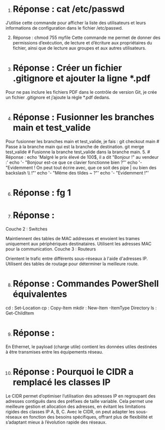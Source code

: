 1. # Réponse : cat /etc/passwd
J’utilise cette commande pour afficher la liste des utilisateurs et leurs informations de configuration dans le fichier /etc/passwd.

2. Réponse : chmod 755 myfile
Cette commande me permet de donner des permissions d’exécution, de lecture et d’écriture aux propriétaires du fichier, ainsi que de lecture aux groupes et aux autres utilisateurs.

3. # Réponse : Créer un fichier .gitignore et ajouter la ligne *.pdf
Pour ne pas inclure les fichiers PDF dans le contrôle de version Git, je crée un fichier .gitignore et j’ajoute la règle *.pdf dedans.

4. # Réponse : Fusionner les branches main et test_valide
Pour fusionner les branches main et test_valide, je fais :
    git checkout main  # Passe à la branche main qui est la branche de destination.
    git merge test_valide  # Fusionne la branche test_valide dans la branche main.
5. # Réponse :
echo 'Malgré le prix élevé de 100$, il a dit "Bonjour !" au vendeur :'
echo '- "Bonjour est-ce que ce clavier fonctionne bien ?"'
echo '- "Evidemment ! On peut tout écrire avec, que ce soit des pipe | ou bien des backslash \\\\ !"'
echo '- "Même des tildes ~ ?"'
echo '- "Evidemment !"'

6. # Réponse : fg 1
7. # Réponse :
Couche 2 : Switches

Maintiennent des tables de MAC addresses et envoient les trames uniquement aux périphériques destinataires.
Utilisent les adresses MAC pour la communication.
Couche 3 : Routeurs

Orientent le trafic entre différents sous-réseaux à l'aide d'adresses IP.
Utilisent des tables de routage pour déterminer la meilleure route.

8. # Réponse : Commandes PowerShell équivalentes
cd : Set-Location
cp : Copy-Item
mkdir : New-Item -ItemType Directory
ls : Get-ChildItem

9. # Réponse :
En Ethernet, le payload (charge utile) contient les données utiles destinées à être transmises entre les équipements réseau.

10. # Réponse : Pourquoi le CIDR a remplacé les classes IP
Le CIDR permet d’optimiser l’utilisation des adresses IP en regroupant des adresses contiguës dans des préfixes de taille variable.
Cela permet une meilleure gestion et allocation des adresses, en évitant les limitations rigides des classes IP A, B, C.
Avec le CIDR, on peut adapter les sous-réseaux en fonction des besoins spécifiques, offrant plus de flexibilité et s’adaptant mieux à l’évolution rapide des réseaux.

